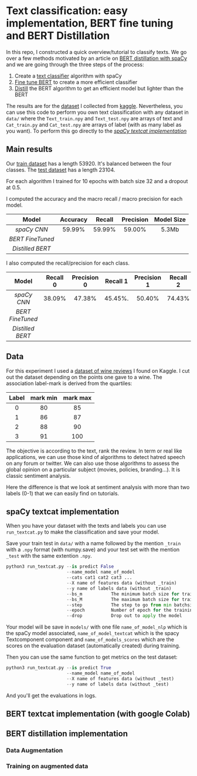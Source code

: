 # Text classification: easy implementation, BERT fine tuning and BERT Distillation

In this repo, I constructed a quick overview/tutorial to classify texts. We go over a few methods motivated by an article on [BERT distillation with spaCy](https://towardsdatascience.com/distilling-bert-models-with-spacy-277c7edc426c) and we are going through the three steps of the process:

1. Create a [text classifier](https://github.com/explosion/spaCy/blob/master/examples/training/train_textcat.py) algorithm with spaCy
2. [Fine tune BERT](https://github.com/google-research/bert#fine-tuning-with-bert) to create a more efficient classifier
3. [Distill](https://arxiv.org/pdf/1503.02531.pdf) the BERT algorithm to get an efficient model but lighter than the BERT

The results are for the [dataset](https://www.kaggle.com/zynicide/wine-reviews#winemag-data_first150k.csv) I collected from [kaggle](https://www.kaggle.com/). Nevertheless, you can use this code to perform you own text classification with any dataset in `data/` where the `Text_train.npy` and `Text_test.npy` are arrays of text and `Cat_train.py` and `Cat_test.npy` are arrays of label (with as many label as you want). To perform this go directly to the [*spaCy textcat implementation*](https://github.com/agombert/textcat/README.md#spaCy-textcat-implementation)

## Main results

Our [train dataset](https://github.com/agombert/textcat/data/Text_train.npy) has a length 53920. It's balanced between the four classes. The [test dataset](https://github.com/agombert/textcat/data/Text_test.npy) has a length 23104. 

For each algorithm I trained for 10 epochs with batch size 32 and a dropout at 0.5. 

I computed the accuracy and the macro recall / macro precision for each model.

|      Model     | Accuracy | Recall | Precision | Model Size|
|:--------------:|:--------:|:------:|:---------:|:---------:|
| *spaCy CNN*    |  59.99%  | 59.99% |   59.00%  |   5.3Mb   |
|*BERT FineTuned*|        |      |           |           |
|*Distilled BERT*|        |      |           |           |

I also computed the recall/precision for each class. 

|      Model     | Recall 0 | Precision 0 | Recall 1 | Precision 1 | Recall 2 | Precision 2 | Recall 3 | Precision 3 |
|:--------------:|:--------:|:-----------:|:--------:|:-----------:|:--------:|:-----------:|:--------:|:-----------:|
|*spaCy CNN*     |  38.09%  |    47.38%   |  45.45%. |   50.40%    |  74.43%  |   75.69%    |  82.01%  |   62.55%    |
|*BERT FineTuned*|        |      |           |           |
|*Distilled BERT*|        |      |           |           |

## Data

For this experiment I used a [dataset of wine reviews](https://www.kaggle.com/zynicide/wine-reviews#winemag-data_first150k.csv) I found on Kaggle. I cut out the dataset depending on the points one gave to a wine. The association label-mark is derived from the quartiles:

| Label | mark min | mark max |
|:-----:|:--------:|:--------:|
| 0     | 80       | 85       |
| 1     | 86       | 87       |
| 2     | 88       | 90       |
| 3     | 91       | 100      |

The objective is according to the text, rank the review. In term or real like applications, we can use those kind of algorithms to detect hatred speech on any forum or twitter. We can also use those algorithms to assess the global opinion on a particular subject (movies, policies, branding...). It is classic sentiment analysis. 

Here the difference is that we look at sentiment analysis with more than two labels (0-1) that we can easily find on tutorials.

## spaCy textcat implementation

When you have your dataset with the texts and labels you can use `run_textcat.py` to make the classification and save your model.

Save your train test in `data/` with a name followed by the mention `_train` with a `.npy` format (with numpy.save) and your test set with the mention `_test` with the same extention `.npy`.


```python
python3 run_textcat.py --is predict False
                       --name_model name_of_model
                       --cats cat1 cat2 cat3 ...
                       --X name of features data (without _train)
                       --y name of labels data (without _train)
                       --bs_m           The minimum batch size for training
                       --bs_M           The maximum batch size for training
                       --step           The step to go from min batchsize to max batchsize
                       --epoch          Number of epoch for the training
                       --drop           Drop out to apply the model
```

Your model will be save in `models/` with one file `name_of_model_nlp` which is the spaCy model associated, `name_of_model_textcat` which is the spacy Textcomponent component and `name_of_models_scores` which are the scores on the evaluation dataset (automatically created) during training.

Then you can use the same function to get metrics on the test dataset:

```python
python3 run_textcat.py --is predict True
                       --name_model name_of_model
                       --X name of features data (without _test)
                       --y name of labels data (without _test)
```

And you'll get the evaluations in logs. 

## BERT textcat implementation (with google Colab)

## BERT distillation implementation

### Data Augmentation

### Training on augmented data
